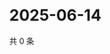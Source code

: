 # 2025-06-14

共 0 条

<!-- BEGIN ZHIHUQUESTIONS -->
<!-- 最后更新时间 Sat Jun 14 2025 10:29:18 GMT+0800 (China Standard Time) -->

<!-- END ZHIHUQUESTIONS -->

